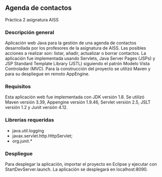 ## Agenda de contactos
Práctica 2 asignatura AISS

### Descripción general

Aplicación web Java para la gestión de una agenda de contactos desarrollada por los profesores de la asignatura de AISS. Las posibles acciones a realizar son: listar, añadir, actualizar o borrar contactos. La aplicación fue implementada usando Servlets, Java Server Pages (JSPs) y JSP Standard Template Library (JSTL) siguiendo el patrón Modelo Vista Controlador (MVC). Para la construcción del proyecto se utilizó Maven y para su despliegue en remoto AppEngine.

### Requisitos

Esta aplicación web fue implementada con JDK versión 1.8. Se utilizó Maven versión 3.39, Appengine versión 1.9.46, Servlet versión 2.5, JSLT versión 1.2 y Junit versión 4.12.

### Librerías requeridas

- java.util.logging
- javax.servlet.http.HttpServlet;
- org.junit.*

### Despliegue

Para desplegar la aplicación, importar el proyecto en Eclipse y ejecutar con StartDevServer.launch. La aplicación se desplegará en localhost:8090. 
